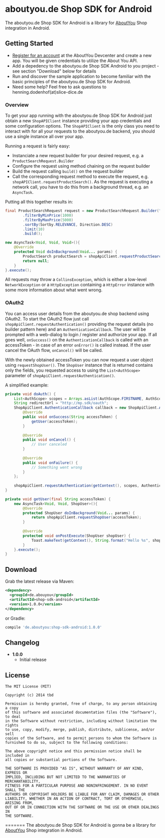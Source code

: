 # aboutyou.de Shop SDK for Android

The aboutyou.de Shop SDK for Android is a library for [AboutYou](http://aboutyou.de) Shop integration in Android.

## Getting Started

* [Register for an account](https://devcenter.aboutyou.de) at the AboutYou Devcenter and create a new app. You will be given credentials to utilize the About You API.
* Add a depedency to the aboutyou.de Shop SDK Android to you project - see section "Download" below for details
* Run and discover the sample application to become familiar with the basic principles of the aboutyou.de Shop SDK for Android.
* Need some help? Feel free to ask questions to henning.dodenhof(at)slice-dice.de

### Overview

To get your app running with the aboutyou.de Shop SDK for Android just obtain a new `ShopAPIClient` instance providing your app credentials and some configuration options. The `ShopAPIClient` is the only class you need to interact with for all your requests to the aboutyou.de backend, you should use a single instance all over your app.
 
Running a request is fairly easy:

* Instanciate a new request builder for your desired request, e.g. a `ProductSearchRequest.Builder`
* Configure the request using method chaining on the request builder
* Build the request calling `build()` on the request builder
* Call the corresponding request method to execute the request, e.g. `shopAPIClient.requestProductSearch()`. As the request is executing a network call, you have to do this from a background thread, e.g. an `AsyncTask`.

Putting all this together results in:
```java
final ProductSearchRequest request = new ProductSearchRequest.Builder("foobar")
        .filterByMinPrice(1000)
        .filterByMaxPrice(5000)
        .sortBy(Sortby.RELEVANCE, Direction.DESC)
        .limit(10)
        .build();

new AsyncTask<Void, Void, Void>(){
    @Override
    protected Void doInBackground(Void... params) {
        ProductSearch productSearch = shopApiClient.requestProductSearch(request);
        return null;
    }
}.execute();
```

All requests may throw a `CollinsException`, which is either a low-level `NetworkException` or a `HttpException` containing a `HttpError` instance with some more information about what went wrong.

### OAuth2

You can access user details from the aboutyou.de shop backend using OAuth2. To start the OAuth2 flow just call `shopApiClient.requestAuthentication()` providing the request details (no builder pattern here) and an `AuthenticationCallback`. The user will be prompted with a web-dialog to login / register and authorize your app. If all goes well, `onSuccess()` on the `AuthenticationCallback` is called with an accessToken - in case of an error `onError()` is called instead. If the user cancel the OAuth flow, `onCancel()` will be called.

With the newly obtained accessToken you can now request a user object using `requestShopUser()`. The `ShopUser` instance that is returned contains only the fields, you requested access to using the `List<AuthScope>` parameter of `shopApiClient.requestAuthentication()`.

A simplified example:
```java
private void doAuth() {
    List<AuthScope> scopes = Arrays.asList(AuthScope.FIRSTNAME, AuthScope.LASTNAME, AuthScope.ID, AuthScope.EMAIL);
    String redirectUrl = "http://mp.sdk/oauth";
    ShopApiClient.AuthenticationCallback callback = new ShopApiClient.AuthenticationCallback() {
        @Override
        public void onSuccess(String accessToken) {
            getUser(accessToken);
        }
    
        @Override
        public void onCancel() {
            // User canceled
        }
    
        @Override
        public void onFailure() {
            // Something went wrong
        }
    };
    
    shopApiClient.requestAuthentication(getContext(), scopes, AuthenticationRequestMode.DEFAULT, redirectUrl, callback);
}

private void getUser(final String accessToken) {
    new AsyncTask<Void, Void, ShopUser>(){
        @Override
        protected ShopUser doInBackground(Void... params) {
            return shopApiClient.requestShopUser(accessToken);
        }
        
        @Override
        protected void onPostExecute(ShopUser shopUser) {
            Toast.makeText(getContext(), String.format("Hello %s", shopUser.getFirstname()), Toast.LENGTH_SHORT).show();
        }        
    }.execute();
}
```

## Download
Grab the latest release via Maven:
```xml
<dependency>
  <groupId>de.abouyou</groupId>
  <artifactId>shop-sdk-android</artifactId>
  <version>1.0.0</version>
</dependency>
```
or Gradle:
```groovy
compile 'de.aboutyou:shop-sdk-android:1.0.0'
```

## Changelog
* **1.0.0**
    * Initial release

## License

    The MIT License (MIT)
    
    Copyright (c) 2014 tbd
    
    Permission is hereby granted, free of charge, to any person obtaining a copy
    of this software and associated documentation files (the "Software"), to deal
    in the Software without restriction, including without limitation the rights
    to use, copy, modify, merge, publish, distribute, sublicense, and/or sell
    copies of the Software, and to permit persons to whom the Software is
    furnished to do so, subject to the following conditions:
    
    The above copyright notice and this permission notice shall be included in
    all copies or substantial portions of the Software.
    
    THE SOFTWARE IS PROVIDED "AS IS", WITHOUT WARRANTY OF ANY KIND, EXPRESS OR
    IMPLIED, INCLUDING BUT NOT LIMITED TO THE WARRANTIES OF MERCHANTABILITY,
    FITNESS FOR A PARTICULAR PURPOSE AND NONINFRINGEMENT. IN NO EVENT SHALL THE
    AUTHORS OR COPYRIGHT HOLDERS BE LIABLE FOR ANY CLAIM, DAMAGES OR OTHER
    LIABILITY, WHETHER IN AN ACTION OF CONTRACT, TORT OR OTHERWISE, ARISING FROM,
    OUT OF OR IN CONNECTION WITH THE SOFTWARE OR THE USE OR OTHER DEALINGS IN
    THE SOFTWARE.
=======
The aboutyou.de Shop SDK for Android is gonna be a library for [AboutYou](http://aboutyou.de) Shop integration in Android.
